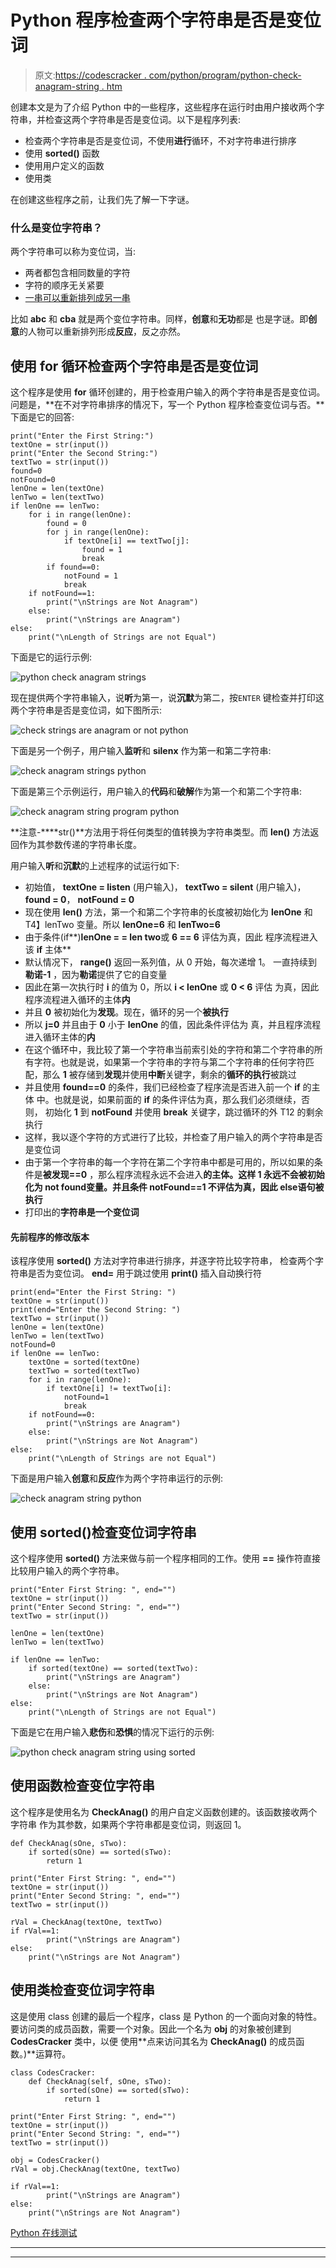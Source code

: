 # Python 程序检查两个字符串是否是变位词

> 原文:[https://codescracker . com/python/program/python-check-anagram-string . htm](https://codescracker.com/python/program/python-check-anagram-string.htm)

创建本文是为了介绍 Python 中的一些程序，这些程序在运行时由用户接收两个字符串，并检查这两个字符串是否是变位词。以下是程序列表:

*   检查两个字符串是否是变位词，不使用**进行**循环，不对字符串进行排序
*   使用 **sorted()** 函数
*   使用用户定义的函数
*   使用类

在创建这些程序之前，让我们先了解一下字谜。

### 什么是变位字符串？

两个字符串可以称为变位词，当:

*   两者都包含相同数量的字符
*   字符的顺序无关紧要
*   <u>一串可以重新排列成另一串</u>

比如 **abc** 和 **cba** 就是两个变位字符串。同样，**创意**和**无功**都是 也是字谜。即**创意**的人物可以重新排列形成**反应**，反之亦然。

## 使用 for 循环检查两个字符串是否是变位词

这个程序是使用 **for** 循环创建的，用于检查用户输入的两个字符串是否是变位词。 问题是，**在不对字符串排序的情况下，写一个 Python 程序检查变位词与否。**下面是它的回答:

```
print("Enter the First String:")
textOne = str(input())
print("Enter the Second String:")
textTwo = str(input())
found=0
notFound=0
lenOne = len(textOne)
lenTwo = len(textTwo)
if lenOne == lenTwo:
    for i in range(lenOne):
        found = 0
        for j in range(lenOne):
            if textOne[i] == textTwo[j]:
                found = 1
                break
        if found==0:
            notFound = 1
            break
    if notFound==1:
        print("\nStrings are Not Anagram")
    else:
        print("\nStrings are Anagram")
else:
    print("\nLength of Strings are not Equal")
```

下面是它的运行示例:

![python check anagram strings](../Images/cdbafd2ef59cc6814b370640897f1c7c.png)

现在提供两个字符串输入，说**听**为第一，说**沉默**为第二，按`ENTER` 键检查并打印这两个字符串是否是变位词，如下图所示:

![check strings are anagram or not python](../Images/65a23310201919b7d3258c852a3d9685.png)

下面是另一个例子，用户输入**监听**和 **silenx** 作为第一和第二字符串:

![check anagram strings python](../Images/4611f1695f865cf70a38515d60634da1.png)

下面是第三个示例运行，用户输入的**代码**和**破解**作为第一个和第二个字符串:

![check anagram string program python](../Images/7574490a77822aba8dd2d7b380799fa0.png)

**注意-****str()**方法用于将任何类型的值转换为字符串类型。而 **len()** 方法返回作为其参数传递的字符串长度。

用户输入**听**和**沉默**的上述程序的试运行如下:

*   初始值， **textOne = listen** (用户输入)， **textTwo = silent** (用户输入)， **found = 0**， **notFound = 0**
*   现在使用 **len()** 方法，第一个和第二个字符串的长度被初始化为 **lenOne** 和 T4】lenTwo 变量。所以 **lenOne=6** 和 **lenTwo=6**
*   由于条件(if**)**lenOne = = len two**或 **6 == 6** 评估为真，因此 程序流程进入该 **if** 主体**
*   默认情况下， **range()** 返回一系列值，从 0 开始，每次递增 1。 一直持续到**勒诺-1** ，因为**勒诺**提供了它的自变量
*   因此在第一次执行时 **i** 的值为 0，所以 **i < lenOne** 或 **0 < 6** 评估 为真，因此程序流程进入循环的主体**内**
*   并且 **0** 被初始化为**发现**。现在，循环的另一个**被执行**
*   所以 **j=0** 并且由于 **0** 小于 **lenOne** 的值，因此条件评估为 真，并且程序流程进入循环主体的**内**
*   在这个循环中，我比较了第一个字符串当前索引处的字符和第二个字符串的所有字符。也就是说，如果第一个字符串的字符与第二个字符串的任何字符匹配，那么 **1** 被存储到**发现**并使用**中断**关键字，剩余的**循环的执行**被跳过
*   并且使用 **found==0** 的条件，我们已经检查了程序流是否进入前一个 **if** 的主体 中。也就是说，如果前面的 **if** 的条件评估为真，那么我们必须继续，否则， 初始化 **1** 到 **notFound** 并使用 **break** 关键字，跳过循环的外 T12 的剩余执行
*   这样，我以逐个字符的方式进行了比较，并检查了用户输入的两个字符串是否是变位词
*   由于第一个字符串的每一个字符在第二个字符串中都是可用的，所以如果的条件是**被发现==0** ，那么程序流程永远不会进入**的主体。这样 1 永远不会被初始化为 **not found**变量。并且条件 **notFound==1** 不评估为真，因此 **else**语句被执行**
*   打印出的**字符串是一个变位词**

#### 先前程序的修改版本

该程序使用 **sorted()** 方法对字符串进行排序，并逐字符比较字符串， 检查两个字符串是否为变位词。 **end=** 用于跳过使用 **print()** 插入自动换行符

```
print(end="Enter the First String: ")
textOne = str(input())
print(end="Enter the Second String: ")
textTwo = str(input())
lenOne = len(textOne)
lenTwo = len(textTwo)
notFound=0
if lenOne == lenTwo:
    textOne = sorted(textOne)
    textTwo = sorted(textTwo)
    for i in range(lenOne):
        if textOne[i] != textTwo[i]:
            notFound=1
            break
    if notFound==0:
        print("\nStrings are Anagram")
    else:
        print("\nStrings are Not Anagram")
else:
    print("\nLength of Strings are not Equal")
```

下面是用户输入**创意**和**反应**作为两个字符串运行的示例:

![check anagram string python](../Images/3f57080221e6f901c6450792d5bd3c72.png)

## 使用 sorted()检查变位词字符串

这个程序使用 **sorted()** 方法来做与前一个程序相同的工作。使用 **==** 操作符直接比较用户输入的两个字符串。

```
print("Enter First String: ", end="")
textOne = str(input())
print("Enter Second String: ", end="")
textTwo = str(input())

lenOne = len(textOne)
lenTwo = len(textTwo)

if lenOne == lenTwo:
    if sorted(textOne) == sorted(textTwo):
        print("\nStrings are Anagram")
    else:
        print("\nStrings are Not Anagram")
else:
    print("\nLength of Strings are not Equal")
```

下面是它在用户输入**悲伤**和**恐惧**的情况下运行的示例:

![python check anagram string using sorted](../Images/1b2a15d023182512430eec163f3301a3.png)

## 使用函数检查变位字符串

这个程序是使用名为 **CheckAnag()** 的用户自定义函数创建的。该函数接收两个字符串 作为其参数，如果两个字符串都是变位词，则返回 1。

```
def CheckAnag(sOne, sTwo):
    if sorted(sOne) == sorted(sTwo):
        return 1

print("Enter First String: ", end="")
textOne = str(input())
print("Enter Second String: ", end="")
textTwo = str(input())

rVal = CheckAnag(textOne, textTwo)
if rVal==1:
        print("\nStrings are Anagram")
else:
    print("\nStrings are Not Anagram")
```

## 使用类检查变位词字符串

这是使用 class 创建的最后一个程序，class 是 Python 的一个面向对象的特性。要访问类的成员函数，需要一个对象。因此一个名为 **obj** 的对象被创建到 **CodesCracker** 类中，以便 使用**点来访问其名为 **CheckAnag()** 的成员函数。)**运算符。

```
class CodesCracker:
    def CheckAnag(self, sOne, sTwo):
        if sorted(sOne) == sorted(sTwo):
            return 1

print("Enter First String: ", end="")
textOne = str(input())
print("Enter Second String: ", end="")
textTwo = str(input())

obj = CodesCracker()
rVal = obj.CheckAnag(textOne, textTwo)

if rVal==1:
        print("\nStrings are Anagram")
else:
    print("\nStrings are Not Anagram")
```

[Python 在线测试](/exam/showtest.php?subid=10)

* * *

* * *